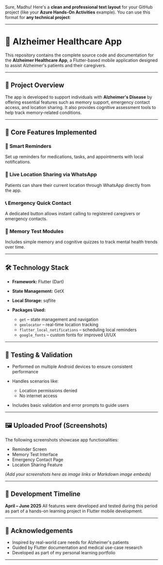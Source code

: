 Sure, Madhu! Here's a **clean and professional text layout** for your GitHub project (like your **Azure Hands-On Activities** example). You can use this format for **any technical project**:

---

# 📱 **Alzheimer Healthcare App**

This repository contains the complete source code and documentation for the **Alzheimer Healthcare App**, a Flutter-based mobile application designed to assist Alzheimer's patients and their caregivers.

---

## 📘 **Project Overview**

The app is developed to support individuals with **Alzheimer's Disease** by offering essential features such as memory support, emergency contact access, and location sharing. It also provides cognitive assessment tools to help track memory-related conditions.

---

## 🔧 **Core Features Implemented**

### 🔔 **Smart Reminders**

Set up reminders for medications, tasks, and appointments with local notifications.

### 📍 **Live Location Sharing via WhatsApp**

Patients can share their current location through WhatsApp directly from the app.

### 📞 **Emergency Quick Contact**

A dedicated button allows instant calling to registered caregivers or emergency contacts.

### 📝 **Memory Test Modules**

Includes simple memory and cognitive quizzes to track mental health trends over time.

---

## 🛠️ **Technology Stack**

* **Framework:** Flutter (Dart)
* **State Management:** GetX
* **Local Storage:** sqflite
* **Packages Used:**

  * `get` – state management and navigation
  * `geolocator` – real-time location tracking
  * `flutter_local_notifications` – scheduling local reminders
  * `google_fonts` – custom fonts for improved UI/UX

---

## 🧪 **Testing & Validation**

* Performed on multiple Android devices to ensure consistent performance
* Handles scenarios like:

  * Location permissions denied
  * No internet access
* Includes basic validation and error prompts to guide users

---

## 🖼️ **Uploaded Proof (Screenshots)**

The following screenshots showcase app functionalities:

* Reminder Screen
* Memory Test Interface
* Emergency Contact Page
* Location Sharing Feature

*(Add your screenshots here as image links or Markdown image embeds)*

---

## 📅 **Development Timeline**

**April – June 2025**
All features were developed and tested during this period as part of a hands-on learning project in Flutter mobile development.

---

## 🙌 **Acknowledgements**

* Inspired by real-world care needs for Alzheimer's patients
* Guided by Flutter documentation and medical use-case research
* Developed as part of my personal learning portfolio

---


